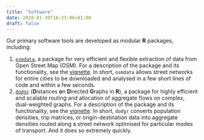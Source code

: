 ```yaml
---
title: "Software"
date: 2018-01-30T16:33:06+01:00
draft: false
---
```


Our primary software tools are developed as modular **R** packages, including:

1. [`osmdata`](https://cran.r-project.org/package=osmdata), a package for very
   efficient and flexible extraction of data from Open Street Map (OSM). For a
   description of the package and its functionality, see the
   [vignette](https://ropensci.github.io/osmdata/articles/osmdata.html). In
   short, `osmdata` allows street networks for entire cities to be downloaded
   and analysed in a few short lines of code and within a few seconds.
2. [`dodgr`](https://cran.r-project.org/package=dodgr) (**D**istances **o**n
   **D**irected **G**raphs in **R**), a package for highly efficient and
   scalable routing and allocation of aggregate flows on complex, dual-weighted
   graphs. For a description of the package and its functionality, see the
   [vignette](https://atfutures.github.io/dodgr/articles/dodgr.html). In short,
   `dodgr` converts population densities, trip matrices, or origin-destination
   data into aggregate densities routed along a street network optimised for 
   particular modes of transport. And it does so extremely quickly.
